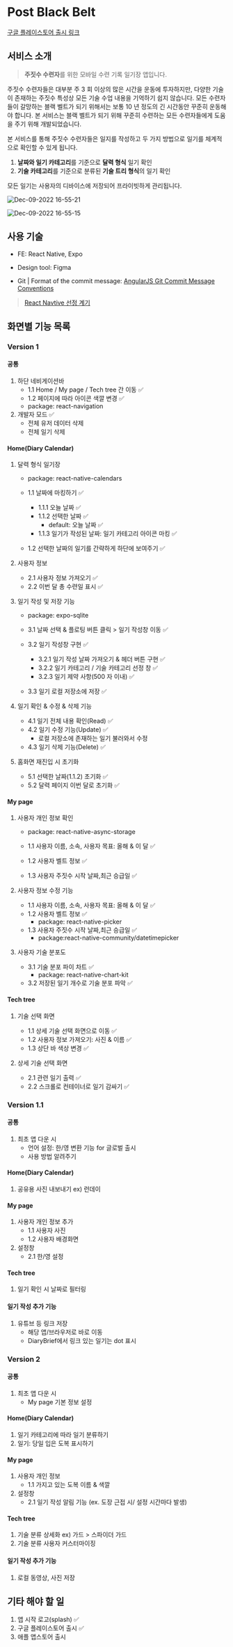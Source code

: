# Post Black Belt
[구글 플레이스토어 출시 링크](https://play.google.com/store/apps/details?id=com.quartz_u.postblackbelt)
## 서비스 소개



> **주짓수 수련자**를 위한 모바일 수련 기록 일기장 앱입니다.

주짓수 수련자들은 대부분 주 3 회 이상의 많은 시간을 운동에 투자하지만, 다양한 기술이 존재하는 주짓수 특성상 모든 기술 수업 내용을 기억하기 쉽지 않습니다. 모든 수련자들이 갈망하는 블랙 벨트가 되기 위해서는 보통 10 년 정도의 긴 시간동안 꾸준히 운동해야 합니다. 본 서비스는 블랙 벨트가 되기 위해 꾸준히 수련하는 모든 수련자들에게 도움을 주기 위해 개발되었습니다.

본 서비스를 통해 주짓수 수련자들은 일지를 작성하고 두 가지 방법으로 일기를 체계적으로 확인할 수 있게 됩니다.

1. **날짜와 일기 카테고리**를 기준으로 **달력 형식** 일기 확인
2. **기술 카테고리**를 기준으로 분류된 **기술 트리 형식**의 일기 확인

모든 일기는 사용자의 디바이스에 저장되어 프라이빗하게 관리됩니다.

![Dec-09-2022 16-55-21](https://user-images.githubusercontent.com/79842380/206652921-04f90cc4-f136-40ae-8475-7b105cfc78b0.gif)

![Dec-09-2022 16-55-15](https://user-images.githubusercontent.com/79842380/206652935-25dc2cdf-bcc2-4c2f-852f-25334179642b.gif)

## 사용 기술

- FE: React Native, Expo
- Design tool: Figma

- Git | Format of the commit message: [AngularJS Git Commit Message Conventions](https://gist.github.com/stephenparish/9941e89d80e2bc58a153)

> [React Navtive 선정 계기](https://velog.io/@skyu_dev/Post-Black-Belt2-앱-만드는데-왜-프론트엔드-개발자를-뽑을까-Web-App-개발기)

## 화면별 기능 목록

### Version 1

#### 공통

1. 하단 네비게이션바
   - 1.1 Home / My page / Tech tree 간 이동 ✅
   - 1.2 페이지에 따라 아이콘 색깔 변경 ✅
   - package: react-navigation
2. 개발자 모드 ✅
   - 전체 유저 데이터 삭제
   - 전체 일기 삭제

#### Home(Diary Calendar)

1. 달력 형식 일기장

   - package: react-native-calendars

   - 1.1 날짜에 마킹하기 ✅
     - 1.1.1 오늘 날짜 ✅
     - 1.1.2 선택한 날짜 ✅
       - default: 오늘 날짜 ✅
     - 1.1.3 일기가 작성된 날짜: 일기 카테고리 아이콘 마킹 ✅
   - 1.2 선택한 날짜의 일기를 간략하게 하단에 보여주기 ✅

2. 사용자 정보

   - 2.1 사용자 정보 가져오기 ✅
   - 2.2 이번 달 총 수련일 표시 ✅

3. 일기 작성 및 저장 기능

   - package: expo-sqlite

   - 3.1 날짜 선택 & 플로팅 버튼 클릭 > 일기 작성창 이동 ✅
   - 3.2 일기 작성창 구현 ✅
     - 3.2.1 일기 작성 날짜 가져오기 & 헤더 버튼 구현 ✅
     - 3.2.2 일기 카테고리 / 기술 카테고리 선정 창 ✅
     - 3.2.3 일기 제약 사항(500 자 이내) ✅
   - 3.3 일기 로컬 저장소에 저장 ✅

4. 일기 확인 & 수정 & 삭제 기능

   - 4.1 일기 전체 내용 확인(Read) ✅
   - 4.2 일기 수정 기능(Update) ✅
     - 로컬 저장소에 존재하는 일기 불러와서 수정
   - 4.3 일기 삭제 기능(Delete) ✅

5. 홈화면 재진입 시 초기화

   - 5.1 선택한 날짜(1.1.2) 초기화 ✅
   - 5.2 달력 페이지 이번 달로 초기화 ✅

#### My page

1. 사용자 개인 정보 확인

   - package: react-native-async-storage

   - 1.1 사용자 이름, 소속, 사용자 목표: 올해 & 이 달 ✅
   - 1.2 사용자 벨트 정보 ✅
   - 1.3 사용자 주짓수 시작 날짜,최근 승급일 ✅

2. 사용자 정보 수정 기능

   - 1.1 사용자 이름, 소속, 사용자 목표: 올해 & 이 달 ✅
   - 1.2 사용자 벨트 정보 ✅
     - package: react-native-picker
   - 1.3 사용자 주짓수 시작 날짜,최근 승급일 ✅
     - package:react-native-community/datetimepicker

3. 사용자 기술 분포도

   - 3.1 기술 분포 파이 차트 ✅
     - package: react-native-chart-kit
   - 3.2 저장된 일기 개수로 기술 분포 파악 ✅

#### Tech tree

1. 기술 선택 화면

   - 1.1 상세 기술 선택 화면으로 이동 ✅
   - 1.2 사용자 정보 가져오기: 사진 & 이름 ✅
   - 1.3 상단 바 색상 변경 ✅

2. 상세 기술 선택 화면
   - 2.1 관련 일기 출력 ✅
   - 2.2 스크롤로 컨테이너로 일기 감싸기 ✅

### Version 1.1

#### 공통

1. 최초 앱 다운 시
   - 언어 설정: 한/영 변환 기능 for 글로벌 출시
   - 사용 방법 알려주기

#### Home(Diary Calendar)

1. 공유용 사진 내보내기 ex) 런데이

#### My page

1. 사용자 개인 정보 추가
   - 1.1 사용자 사진
   - 1.2 사용자 배경화면
2. 설정창
   - 2.1 한/영 설정

#### Tech tree

1. 일기 확인 시 날짜로 필터링

#### 일기 작성 추가 기능

1. 유튜브 등 링크 저장
   - 해당 앱/브라우저로 바로 이동
   - DiaryBrief에서 링크 있는 일기는 dot 표시

### Version 2

#### 공통

1. 최초 앱 다운 시
   - My page 기본 정보 설정

#### Home(Diary Calendar)

1. 일기 카테고리에 따라 일기 분류하기
2. 일기: 당일 입은 도복 표시하기

#### My page

1. 사용자 개인 정보
   - 1.1 가지고 있는 도복 이름 & 색깔
2. 설정창
   - 2.1 일기 작성 알림 기능 (ex. 도장 근접 시/ 설정 시간마다 발생)

#### Tech tree

1. 기술 분류 상세화 ex) 가드 > 스파이더 가드
2. 기술 분류 사용자 커스터마이징

#### 일기 작성 추가 기능

1. 로컬 동영상, 사진 저장

## 기타 해야 할 일

1. 앱 시작 로고(splash) ✅
2. 구글 플레이스토어 출시 ✅
3. 애플 앱스토어 출시
